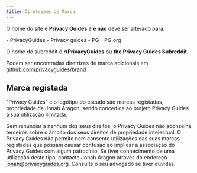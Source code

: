 ```yaml
---
title: Diretrizes de Marca
---
```


O nome do site é **Privacy Guides** e **e não** deve ser alterado para:

<div class="pg-red" markdown>
- PrivacyGuides
- Privacy guides
- PG
- PG.org
</div>

O nome do subreddit é **r/PrivacyGuides** ou **the Privacy Guides Subreddit**.

Podem ser encontradas diretrizes de marca adicionais em [github.com/privacyguides/brand](https://github.com/privacyguides/brand)

## Marca registada

"Privacy Guides" e o logótipo do escudo são marcas registadas, propriedade de Jonah Aragon, sendo concedida ao projeto Privacy Guides a sua utilização ilimitada.

Sem renunciar a nenhum dos seus direitos, o Privacy Guides não aconselha terceiros sobre o âmbito dos seus direitos de propriedade intelectual. O Privacy Guides não permite nem consente utilizações das suas marcas registadas que possam causar confusão ao implicar a associação do Privacy Guides com algum patrocínio. Se tiver conhecimento de uma utilização deste tipo, contacte Jonah Aragon através do endereço jonah@privacyguides.org. Consulte o seu advogado se tiver dúvidas.
